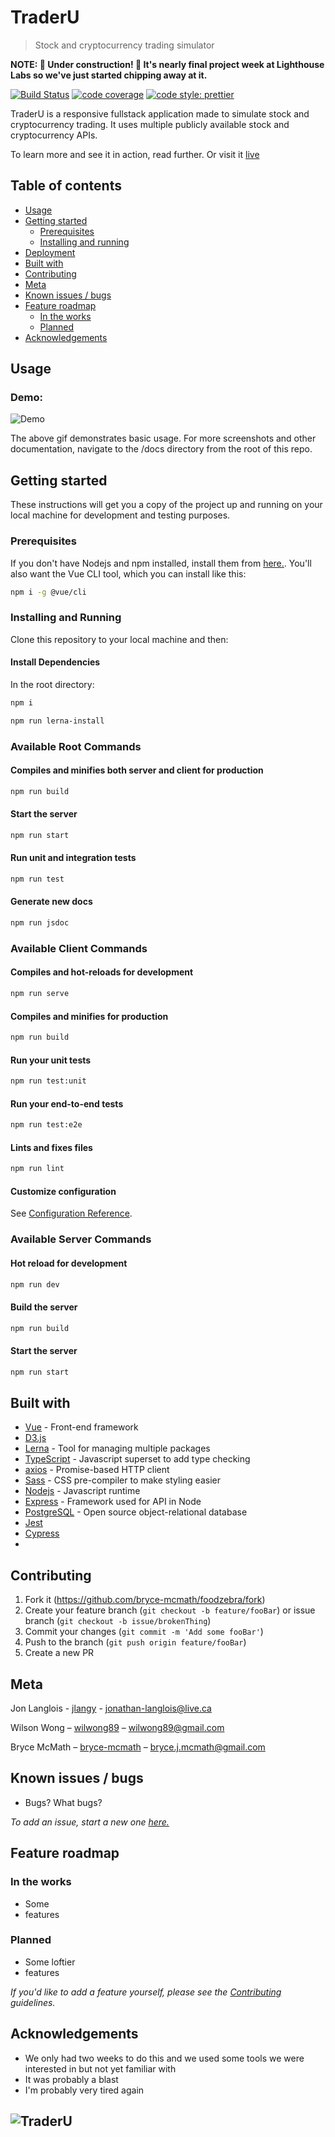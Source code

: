 # TraderU

> Stock and cryptocurrency trading simulator

**NOTE: 🚧 Under construction! 🚧 It's nearly final project week at Lighthouse Labs so we've just started chipping away at it.**

<!-- Badges -->

[![Build Status](https://travis-ci.com/bryce-mcmath/traderu.svg?branch=master)](https://travis-ci.com/bryce-mcmath/traderu)
[![code coverage](https://img.shields.io/codecov/c/github/bryce-mcmath/traderu/master.svg)](https://codecov.io/gh/bryce-mcmath/traderu/)
[![code style: prettier](https://img.shields.io/badge/code_style-prettier-ff69b4.svg)](https://github.com/prettier/prettier)

TraderU is a responsive fullstack application made to simulate stock and cryptocurrency trading. It uses multiple publicly available stock and cryptocurrency APIs.

To learn more and see it in action, read further. Or visit it [live](https://traderu.io)

## Table of contents

- [Usage](#usage)
- [Getting started](#getting-started)
  - [Prerequisites](#prerequisites)
  - [Installing and running](#installing-and-running)
- [Deployment](#deployment)
- [Built with](#built-with)
- [Contributing](#contributing)
- [Meta](#meta)
- [Known issues / bugs](#known-issues-/-bugs)
- [Feature roadmap](#feature-roadmap)
  - [In the works](#in-the-works)
  - [Planned](#planned)
- [Acknowledgements](#acknowledgements)

## Usage

<!-- Gifs -->

### Demo:

![Demo](https://github.com/bryce-mcmath/traderu/blob/master/docs/demo.gif?raw=true)

The above gif demonstrates basic usage. For more screenshots and other documentation, navigate to the /docs directory from the root of this repo.

## Getting started

These instructions will get you a copy of the project up and running on your local machine for development and testing purposes.

### Prerequisites

If you don't have Nodejs and npm installed, install them from [here.](https://nodejs.org/en/). You'll also want the Vue CLI tool, which you can install like this:

```sh
npm i -g @vue/cli
```

### Installing and Running

Clone this repository to your local machine and then:

#### Install Dependencies

In the root directory:

```sh
npm i
```

```sh
npm run lerna-install
```

### Available Root Commands

#### Compiles and minifies both server and client for production

```sh
npm run build
```

#### Start the server

```sh
npm run start
```

#### Run unit and integration tests

```sh
npm run test
```

#### Generate new docs

```sh
npm run jsdoc
```

### Available Client Commands

#### Compiles and hot-reloads for development

```sh
npm run serve
```

#### Compiles and minifies for production

```sh
npm run build
```

#### Run your unit tests

```sh
npm run test:unit
```

#### Run your end-to-end tests

```sh
npm run test:e2e
```

#### Lints and fixes files

```sh
npm run lint
```

#### Customize configuration

See [Configuration Reference](https://cli.vuejs.org/config/).

### Available Server Commands

#### Hot reload for development

```sh
npm run dev
```

#### Build the server

```sh
npm run build
```

#### Start the server

```sh
npm run start
```

## Built with

- [Vue](https://vuejs.org/) - Front-end framework
- [D3.js]()
- [Lerna](https://www.lerna.js.org) - Tool for managing multiple packages
- [TypeScript](https://typescriptlang.org) - Javascript superset to add type checking
- [axios](https://github.com/axios/axios) - Promise-based HTTP client
- [Sass](https://sass-lang.com/) - CSS pre-compiler to make styling easier
- [Nodejs](https://nodejs.org/en/) - Javascript runtime
- [Express](https://expressjs.com/) - Framework used for API in Node
- [PostgreSQL](https://www.postgresql.org/) - Open source object-relational database
- [Jest]()
- [Cypress]()
- []()

## Contributing

1. Fork it (<https://github.com/bryce-mcmath/foodzebra/fork>)
2. Create your feature branch (`git checkout -b feature/fooBar`) or issue branch (`git checkout -b issue/brokenThing`)
3. Commit your changes (`git commit -m 'Add some fooBar'`)
4. Push to the branch (`git push origin feature/fooBar`)
5. Create a new PR

## Meta

Jon Langlois - [jlangy](https://github.com/jlangy) - jonathan-langlois@live.ca

Wilson Wong – [wilwong89](https://github.com/wilwong89) – wilwong89@gmail.com

Bryce McMath – [bryce-mcmath](https://github.com/bryce-mcmath) – bryce.j.mcmath@gmail.com

## Known issues / bugs

- Bugs? What bugs?

_To add an issue, start a new one [here.](https://github.com/bryce-mcmath/traderu/issues)_

## Feature roadmap

### In the works

- Some
- features

### Planned

- Some loftier
- features

_If you'd like to add a feature yourself, please see the [Contributing](#contributing) guidelines._

## Acknowledgements

- We only had two weeks to do this and we used some tools we were interested in but not yet familiar with
- It was probably a blast
- I'm probably very tired again

## ![TraderU](https://github.com/bryce-mcmath/traderu/blob/master/docs/traderu.png?raw=true)
